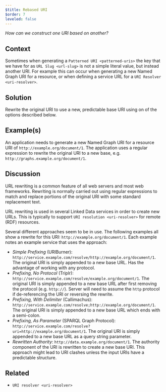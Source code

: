 ```yaml
---
$title: Rebased URI
$order: 7
leveled: false
---
```


*How can we construct one URI based on another?*

## Context

Sometimes when generating a `Patterned URI <patterned-uris>` the key that we have for as `URL Slug <url-slug>` is not a simple literal value, but instead another URI. For example this can occur when generating a new Named Graph URI for a resource, or when defining a service URL for a `URI Resolver <uri-resolver>`.

## Solution

Rewrite the original URI to use a new, predictable base URI using on of the options described below.

## Example(s)

An application needs to generate a new Named Graph URI for a resource URI of ``http://example.org/document/1``. The application uses a regular expression to rewrite the original URI to a new base, e.g. ``http://graphs.example.org/document/1``.

## Discussion

URL rewriting is a common feature of all web servers and most web frameworks. Rewriting is normally carried out using regular expressions to match and replace portions of the original URI with some standard replacement text.

URL rewriting is used in several Linked Data services in order to create new URLs. This is typically to support `URI resolution <uri-resolver>` for remote (RDF) resources.

Several different approaches seem to be in use. The following examples all show a rewrite for this URI:
``http://example.org/document/1``. Each example notes an example service that uses the approach:


- *Simple Prefixing* (URIBurner): ``http://service.example.com/resolve/http://example.org/document/1``. The original URI is simply appended to a new base URL. Has the advantage of working with any protocol.
- *Prefixing, No Protocol* (Triplr): ``http://service.example.com/resolve/example.org/document/1``. The original URI is simply appended to a new base URL after first removing the protocol (e.g. ``http://``). Server will  need to assume the ``http`` protocol if de-referencing the URI or reversing the rewrite.
- *Prefixing, With Delimiter* (Callimachus): ``http://service.example.com/resolve;http://example.org/document/1``. The original URI is simply appended to a new base URL which ends with a semi-colon.
- *Prefixing, As Parameter* (SPARQL Graph Protocol): ``http://service.example.com/resolve?uri=http://example.org/document/1``. The original URI is simply appended to a new base URL as a query string parameter.
- *Rewritten Authority*: ``http://data.example.org/document/1``. The authority component of the URI is rewritten to create a new base URI. This approach might lead to URI clashes unless the input URIs have a predictable structure.

## Related

- `URI resolver <uri-resolver>`

